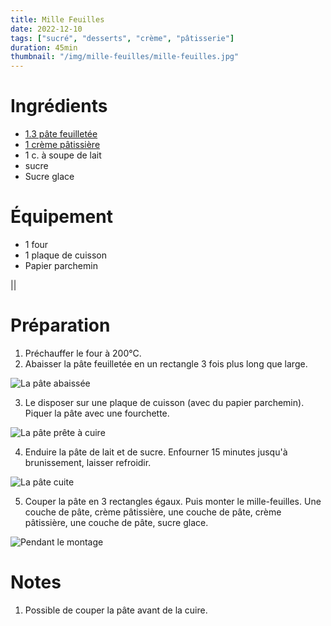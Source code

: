 ```yaml
---
title: Mille Feuilles
date: 2022-12-10
tags: ["sucré", "desserts", "crème", "pâtisserie"]
duration: 45min
thumbnail: "/img/mille-feuilles/mille-feuilles.jpg"
---
```


# Ingrédients

+ [1.3 pâte feuilletée](/recettes/pate-feuilletee)
+ [1 crème pâtissière](/recettes/creme-patissiere)
+ 1 c. à soupe de lait
+ sucre
+ Sucre glace

# Équipement

+ 1 four
+ 1 plaque de cuisson
+ Papier parchemin

||
# Préparation

1. Préchauffer le four à 200°C.
2.  Abaisser la pâte feuilletée en un rectangle 3 fois plus long que large.

![La pâte abaissée](/img/mille-feuilles/mille-feuilles-step-2.jpg)

3. Le disposer sur une plaque de cuisson (avec du papier parchemin). Piquer la pâte
avec une fourchette.

![La pâte prête à cuire](/img/mille-feuilles/mille-feuilles-step-3.jpg)

4. Enduire la pâte de lait et de sucre. Enfourner 15 minutes jusqu'à brunissement, laisser refroidir.

![La pâte cuite](/img/mille-feuilles/mille-feuilles-step-4.jpg)

5. Couper la pâte en 3 rectangles égaux. Puis monter le mille-feuilles. Une couche
de pâte, crème pâtissière, une couche de pâte, crème pâtissière, une couche de pâte,
sucre glace.

![Pendant le montage](/img/mille-feuilles/mille-feuilles-step-5.jpg)


# Notes

1. Possible de couper la pâte avant de la cuire.